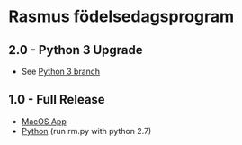 # Rasmus födelsedagsprogram

## 2.0 - Python 3 Upgrade
- See [Python 3 branch](https://github.com/JonatanLinberg/rm/tree/python3_conversion)

## 1.0 - Full Release
- [MacOS App](https://github.com/JonatanLinberg/rm/releases/download/v1.0/Grattis.Rasmus.app.zip)
- [Python](https://github.com/JonatanLinberg/rm/releases/download/v1.0/Grattis.Rasmus.python.zip) (run rm.py with python 2.7)
